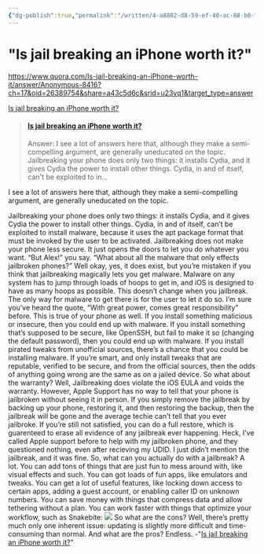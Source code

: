 ```yaml
---
{"dg-publish":true,"permalink":"/written/4-a8802-d8-59-ef-40-ac-88-b0-f3-f0-e6-ca-9219/","dgHomeLink":true,"dgPassFrontmatter":false}
---
```


# "Is jail breaking an iPhone worth it?"

https://www.quora.com/Is-jail-breaking-an-iPhone-worth-it/answer/Anonymous-8416?ch=17&oid=26389754&share=a43c5d6c&srid=u23yq1&target_type=answer

[Is jail breaking an iPhone worth it?](bear://x-callback-url/open-note?id=6F62EFB4-8383-4EBC-A598-7585E8A40C60-524-0000002951408364)

<blockquote class="embedly-card"><h4><a href="https://www.quora.com/Is-jail-breaking-an-iPhone-worth-it/answer/Anonymous-8416?ch=17&oid=26389754&share=a43c5d6c&srid=u23yq1&target_type=answer">Is jail breaking an iPhone worth it?</a></h4><p>Answer: I see a lot of answers here that, although they make a semi-compelling argument, are generally uneducated on the topic. Jailbreaking your phone does only two things: it installs Cydia, and it gives Cydia the power to install other things. Cydia, in and of itself, can't be exploited to in...</p></blockquote>
<script async src="//cdn.embedly.com/widgets/platform.js" charset="UTF-8"></script>
	
I see a lot of answers here that, although they make a semi-compelling argument, are generally uneducated on the topic.

Jailbreaking your phone does only two things: it installs Cydia, and it gives Cydia the power to install other things. Cydia, in and of itself, can’t be exploited to install malware, because it uses the apt package format that must be invoked by the user to be activated. Jailbreaking does not make your phone less secure. It just opens the doors to let you do whatever you want.
“But Alex!” you say. “What about all the malware that only effects jailbroken phones?” Well okay, yes, it does exist, but you’re mistaken if you think that jailbreaking magically lets you get malware. Malware on any system has to jump through loads of hoops to get in, and iOS is designed to have as many hoops as possible. This doesn’t change when you jailbreak.
The only way for malware to get there is for the user to let it do so. I’m sure you’ve heard the quote, “With great power, comes great responsibility” before. This is true of your phone as well. If you install something malicious or insecure, then you could end up with malware. If you install something that’s supposed to be secure, like OpenSSH, but fail to make it so (changing the default password), then you could end up with malware. If you install pirated tweaks from unofficial sources, there’s a chance that you could be installing malware. If you’re smart, and only install tweaks that are reputable, verified to be secure, and from the official sources, then the odds of anything going wrong are the same as on a jailed device.
So what about the warranty? Well, Jailbreaking does violate the iOS EULA and voids the warranty. However, Apple Support has no way to tell that your phone is jailbroken without seeing it in person. If you simply remove the jailbreak by backing up your phone, restoring it, and then restoring the backup, then the jailbreak will be gone and the average techie can’t tell that you ever jailbroke. If you’re still not satisfied, you can do a full restore, which is guarenteed to erase all evidence of any jailbreak ever happening. Heck, I’ve called Apple support before to help with my jailbroken phone, and they questioned nothing, even after recieving my UDID. I just didn’t mention the jailbreak, and it was fine.
So, what can you actually do with a jailbreak? A lot. You can add tons of things that are just fun to mess around with, like visual effects and such. You can got loads of fun apps, like emulators and tweaks. You can get a lot of useful features, like locking down access to certain apps, adding a guest account, or enabling caller ID on unknown numbers. You can save money with things that compress data and allow tethering without a plan. You can work faster with things that optimize your workflow, such as Snakebite:
![](https://qph.cf2.quoracdn.net/main-qimg-0e2f68d3f6b02c7cefb6fe7504d79a13-lq)
So what are the cons? Well, there’s pretty much only one inherent issue: updating is slightly more difficult and time-consuming than normal.
And what are the pros? Endless.
-"[Is jail breaking an iPhone worth it?](https://www.quora.com/Is-jail-breaking-an-iPhone-worth-it/answer/Anonymous-8416?ch=17&oid=26389754&share=a43c5d6c&srid=u23yq1&target*type=answer.json)"
